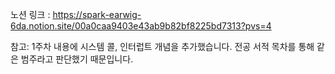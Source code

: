 노션 링크 : https://spark-earwig-6da.notion.site/00a0caa9403e43ab9b82bf8225bd7313?pvs=4

참고: 1주차 내용에 시스템 콜, 인터럽트 개념을 추가했습니다. 전공 서적 목차를 통해 같은 범주라고 판단했기 때문입니다.


